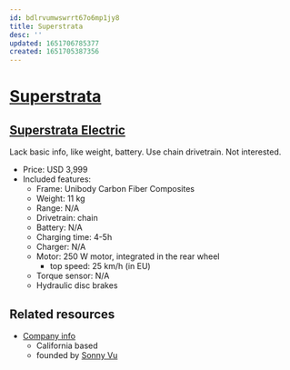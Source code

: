 ```yaml
---
id: bdlrvumwswrrt67o6mp1jy8
title: Superstrata
desc: ''
updated: 1651706785377
created: 1651705387356
---
```

# [Superstrata](https://superstrata.bike/)

## [Superstrata Electric](https://superstrata.bike/product/superstrata-e)

Lack basic info, like weight, battery. Use chain drivetrain. Not interested.

- Price: USD 3,999
- Included features:
    - Frame: Unibody Carbon Fiber Composites
    - Weight: 11 kg
    - Range: N/A
    - Drivetrain: chain
    - Battery: N/A
    - Charging time: 4-5h
    - Charger: N/A
    - Motor: 250 W motor, integrated in the rear wheel
        - top speed: 25 km/h (in EU)
    - Torque sensor: N/A
    - Hydraulic disc brakes

## Related resources

- [Company info](https://superstrata.bike/about-us)
    - California based
    - founded by [Sonny Vu](https://twitter.com/sonnyvu)